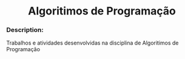 # <h1 align="center"> Algoritimos de Programação </h1>

### Description:
Trabalhos e atividades desenvolvidas na disciplina de Algoritimos de Programação



